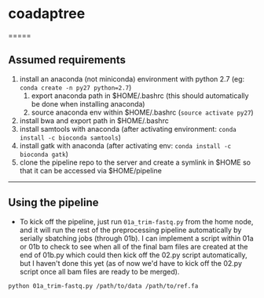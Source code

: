 # coadaptree
=====
## Assumed requirements
1. install an anaconda (not miniconda) environment with python 2.7 (eg: `conda create -n py27 python=2.7`)
    1. export anaconda path in $HOME/.bashrc (this should automatically be done when installing anaconda)
    1. source anaconda env within $HOME/.bashrc (`source activate py27`)
1. install bwa and export path in $HOME/.bashrc
1. install samtools with anaconda (after activating environment: `conda install -c bioconda samtools`)
1. install gatk with anaconda (after activating env: `conda install -c bioconda gatk`)
1. clone the pipeline repo to the server and create a symlink in $HOME so that it can be accessed via $HOME/pipeline

-----

## Using the pipeline
- To kick off the pipeline, just run `01a_trim-fastq.py` from the home node, and it will run the rest of the preprocessing pipeline automatically by serially sbatching jobs (through 01b). I can implement a script within 01a or 01b to check to see when all of the final bam files are created at the end of 01b.py which could then kick off the 02.py script automatically, but I haven't done this yet (as of now we'd have to kick off the 02.py script once all bam files are ready to be merged).

`python 01a_trim-fastq.py /path/to/data /path/to/ref.fa`
